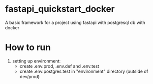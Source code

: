 # fastapi_quickstart_docker

A basic framework for a project using fastapi with postgresql db with docker

# How to run

1. setting up environment:
    - create .env.prod, .env.def and .env.test
    - create .env.postgres.test in "environment" directory (outside of dev/prod)

